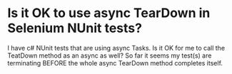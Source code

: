 
# Is it OK to use async TearDown in Selenium NUnit tests?

I have c# NUnit tests that are using async Tasks.
Is it OK for me to call the TeatDown method as an async as well?
So far it seems my test(s) are terminating BEFORE the whole async TearDown method completes itself.

        